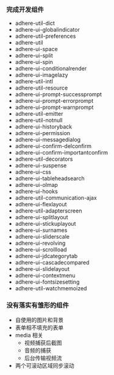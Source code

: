 ### 完成开发组件

- adhere-util-dict
- adhere-ui-globalindicator
- adhere-util-preferences
- adhere-util
- adhere-ui-space
- adhere-ui-split
- adhere-ui-spin
- adhere-ui-conditionalrender
- adhere-ui-imagelazy
- adhere-util-intl
- adhere-util-resource
- adhere-ui-prompt-successprompt
- adhere-ui-prompt-errorprompt
- adhere-ui-prompt-warnprompt
- adhere-util-emitter
- adhere-util-notnull
- adhere-ui-historyback
- adhere-ui-permission
- adhere-ui-messagedialog
- adhere-ui-confirm-delconfirm
- adhere-ui-confirm-importantconfirm
- adhere-util-decorators
- adhere-ui-suspense
- adhere-ui-css
- adhere-ui-tableheadsearch
- adhere-ui-olmap
- adhere-ui-hooks
- adhere-util-communication-ajax
- adhere-ui-flexlayout
- adhere-util-adapterscreen
- adhere-ui-splitlayout
- adhere-ui-stickuplayout
- adhere-ui-surnames
- adhere-ui-sliderscale
- adhere-ui-revolving
- adhere-ui-scrollload
- adhere-ui-jdcategorytab
- adhere-ui-cascadecompared
- adhere-ui-slidelayout
- adhere-ui-contextmenu
- adhere-ui-fontsizesetting
- adhere-util-watchmemoized

### 没有落实有雏形的组件

- 自使用的图片和背景
- 表单相不填充的表单
- media 相关
  - 视频捕获后截图
  - 音频的捕获
  - 后台传输视频流
- 两个可滚动区域同步滚动
